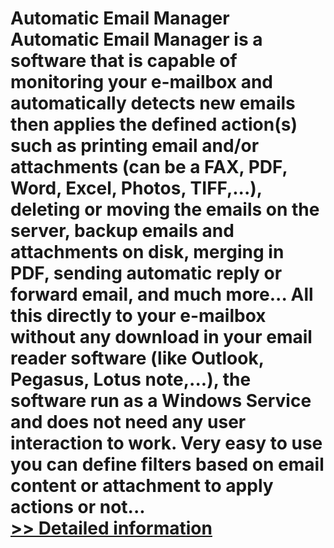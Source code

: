 # Automatic Email Manager<br />Automatic Email Manager is a software that is capable of monitoring your e-mailbox and automatically detects new emails then applies the defined action(s) such as printing email and/or attachments (can be a FAX, PDF, Word, Excel, Photos, TIFF,...), deleting or moving the emails on the server, backup emails and attachments on disk, merging in PDF, sending automatic reply or forward email, and much more... All this directly to your e-mailbox without any download in your email reader software (like Outlook, Pegasus, Lotus note,...), the software run as a Windows Service and does not need any user interaction to work. Very easy to use you can define filters based on email content or attachment to apply actions or not...<br />[>> Detailed information](https://secure.shareit.com/shareit/product.html?productid=300369359&affiliateid=200057808)
